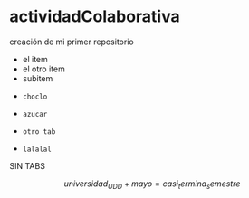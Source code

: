 # actividadColaborativa
creación de mi primer repositorio

* el item
* el otro item
*   subitem
*     choclo
*     azucar
*     otro tab
*     lalalal

SIN TABS

$$universidad_{UDD} + mayo = casi_termina_semestre$$


